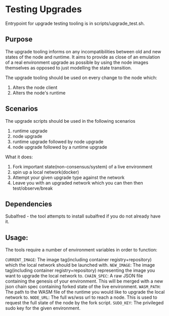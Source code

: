 # Testing Upgrades

Entrypoint for upgrade testing tooling is in scripts/upgrade_test.sh.

## Purpose
The upgrade tooling informs on any incompatibilities between old and new states of the node and runtime. It aims to provide as close of an emulation of a real environment upgrade as possible by using the node images themselves as opposed to just modelling the state transition.

The upgrade tooling should be used on every change to the node which:
1. Alters the node client
2. Alters the node's runtime

## Scenarios
The upgrade scripts should be used in the following scenarios
1. runtime upgrade
2. node upgrade
3. runtime upgrade followed by node upgrade
4. node upgrade followed by a runtime upgrade

What it does:
1. Fork important state(non-consensus/system) of a live environment
2. spin up a local network(docker)
3. Attempt your given upgrade type against the network
4. Leave you with an upgraded network which you can then then test/observe/break

## Dependencies
Subalfred - the tool attempts to install subalfred if you do not already have it.

## Usage: 
The tools require a number of environment variables in order to function:

`CURRENT_IMAGE`: The image tag(including container registry+repository) which the local network should be launched with.
`NEW_IMAGE`: The image tag(including container registry+repository) representing the image you want to upgrade the local network to.
`CHAIN_SPEC`: A raw JSON file containing the genesis of your environment. This will be merged with a new json chain spec containing forked state of the live environment.
`WASM_PATH`: The path to the WASM file of the runtime you would like to upgrade the local network to.
`NODE_URL`: The full ws/wss url to reach a node. This is used to request the full state of the node by the fork script.
`SUDO_KEY`: The privileged sudo key for the given environment.
